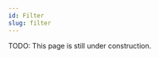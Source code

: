 ```yaml
---
id: Filter
slug: filter
---
```


<div class="alert alert--warning">TODO: This page is still under construction.</div>
